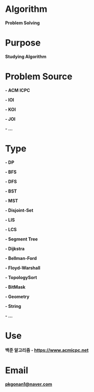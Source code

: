 # Algorithm
**Problem Solving**

# Purpose
**Studying Algorithm**

# Problem Source
**- ACM ICPC**

**- IOI**

**- KOI**

**- JOI**

**- ...**


# Type
**- DP**

**- BFS**

**- DFS**

**- BST**

**- MST**

**- Disjoint-Set**

**- LIS**

**- LCS**

**- Segment Tree**

**- Dijkstra**

**- Bellman-Ford**

**- Floyd-Warshall**

**- TopologySort**

**- BitMask**

**- Geometry**

**- String**

**- ...**

# Use
**백준 알고리즘 - https://www.acmicpc.net**

# Email
**pkgonan1@naver.com**
